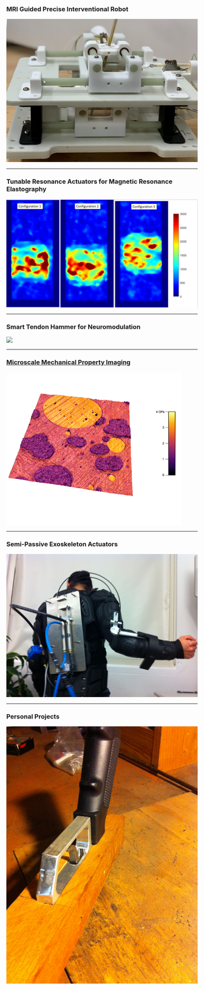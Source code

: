 
 

### MRI Guided Precise Interventional Robot
<a href="/AUTOSPINE"><img src="images/Robot.png?raw=true"/></a>

---
### Tunable Resonance Actuators for Magnetic Resonance Elastography

<a href="/MRE"><img src="images/StiffImage.PNG?raw=true"></a>

---

### Smart Tendon Hammer for Neuromodulation
<a href="/TTAP"><img src="images/Classification App Gif.GIF?raw=true"/>

<hr>

 ### Microscale Mechanical Property Imaging
 <a href="https://scholar.google.com/citations?user=c3EGN8IAAAAJ&hl=en"><img src="images/AMFM.png"></a>

 <hr>
 
### Semi-Passive Exoskeleton Actuators
<a href="https://scholar.google.com/citations?user=c3EGN8IAAAAJ&hl=en"><img src="images/APEX proto.JPG"></a>

---
### Personal Projects

<a href="/Personal"><img src="images/Handle mount.JPG"/>




